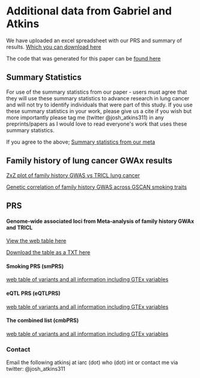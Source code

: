 # Additional data from Gabriel and Atkins

We have uploaded an excel spreadsheet with our PRS and summary of results. [Which you can download here ](/GWAx_lung_cancer/LC_GWAx.xlsx)

The code that was generated for this paper can be [found here ](https://github.com/IARC-genetics/GWAx_lung_cancer)

## Summary Statistics 

For use of the summary statistics from our paper - users must agree that they will use these summary statistics to advance research in lung cancer and will not try to identify individuals that were part of this study. If you use these summary statistics in your work, please give us a cite if you wish but more importantly please tag me (twitter @josh_atkins311) in any preprints/papers as I would love to read everyone's work that uses these summary statistics. 

If you agree to the above; 
[Summary statistics from our meta ](https://bit.ly/3cr5Ppl)





## Family history of lung cancer GWAx results

[ZxZ plot of family history GWAS vs TRICL lung cancer ](/GWAx_lung_cancer/fh/zxz_fh_tricl.png)

[Genetic correlation of family history GWAS across GSCAN smoking traits ](/GWAx_lung_cancer/fh/RG_smoke_final.png)



## PRS

#### Genome-wide associated loci from Meta-analysis of family history GWAx and TRICL 

[View the web table here ](/GWAx_lung_cancer/gwPRS/)

[Download the table as a TXT here ](/GWAx_lung_cancer/smPRS/)

#### Smoking PRS (smPRS)

[web table of variants and all information including GTEx variables ](/GWAx_lung_cancer/smPRS/)

#### eQTL PRS (eQTLPRS)

[web table of variants and all information including GTEx variables ](/GWAx_lung_cancer/smPRS/)

#### The combined list (cmbPRS)

[web table of variants and all information including GTEx variables ](/GWAx_lung_cancer/smPRS/)





### Contact

Email the following  atkinsj  at iarc (dot) who (dot) int  or contact me via twitter:  @josh_atkins311
